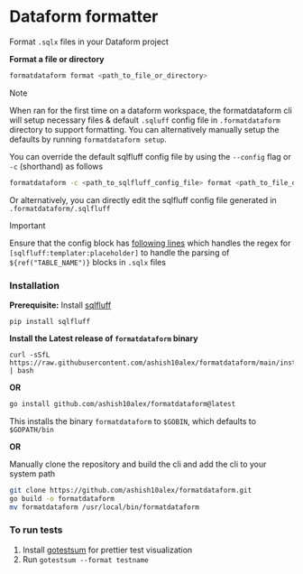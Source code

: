 

# Dataform formatter

Format `.sqlx` files in your Dataform project

**Format a file or directory**

```bash
formatdataform format <path_to_file_or_directory>
```

> [!NOTE]
When ran for the first time on a dataform workspace, the formatdataform cli will setup necessary files & default `.sqluff` config file in `.formatdataform` directory
to support formatting. You can alternatively manually setup the defaults by running `formatdataform setup`.

You can override the default sqlfluff config file by using the `--config` flag or `-c` (shorthand) as follows

```bash
formatdataform -c <path_to_sqlfluff_config_file> format <path_to_file_or_directory>
```

Or alternatively, you can directly edit the sqlfluff config file generated in `.formatdataform/.sqlfluff`

> [!IMPORTANT]
> Ensure that the config block has [following lines](https://github.com/ashish10alex/formatdataform/blob/b265412ed05fbca21620e520713ac4faf1d61e82/cmd/sqlfluff_config.go#L116-L117) which handles
the regex for `[sqlfluff:templater:placeholder]` to handle the parsing of `${ref("TABLE_NAME")}` blocks in `.sqlx` files


### Installation

**Prerequisite:** Install [sqlfluff](https://github.com/sqlfluff/sqlfluff)

```
pip install sqlfluff
```

**Install the Latest release of `formatdataform` binary**

```
curl -sSfL https://raw.githubusercontent.com/ashish10alex/formatdataform/main/install_latest.sh | bash
```

**OR**

```bash
go install github.com/ashish10alex/formatdataform@latest
```
This installs the binary `formatdataform` to `$GOBIN`, which defaults to `$GOPATH/bin`

**OR**

Manually clone the repository and build the cli and add the cli to your system path

```bash
git clone https://github.com/ashish10alex/formatdataform.git
go build -o formatdataform
mv formatdataform /usr/local/bin/formatdataform
```

### To run tests

1. Install [gotestsum](https://github.com/gotestyourself/gotestsum?tab=readme-ov-file#output-format) for prettier test visualization
2. Run `gotestsum --format testname`
